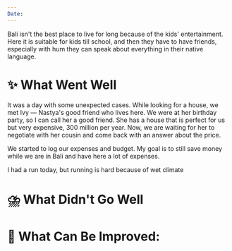 ```yaml
---
Date:
---
```


Bali isn't the best place to live for long because of the kids' entertainment. Here it is suitable for kids till school, and then they have to have friends, especially with hum they can speak about everything in their native language.

# **✨ What Went Well**

It was a day with some unexpected cases. While looking for a house, we met Ivy — Nastya's good friend who lives here. We were at her birthday party, so I can call her a good friend. She has a house that is perfect for us but very expensive, 300 million per year. Now, we are waiting for her to negotiate with her cousin and come back with an answer about the price. 

We started to log our expenses and budget. My goal is to still save money while we are in Bali and have here a lot of expenses. 

I had a run today, but running is hard because of wet climate 



#  **⛈️ What Didn't Go Well**



# **💫 What Can Be Improved**:


